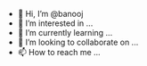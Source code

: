 - 👋 Hi, I’m @banooj
- 👀 I’m interested in ...
- 🌱 I’m currently learning ...
- 💞️ I’m looking to collaborate on ...
- 📫 How to reach me ...

<!---
banooj/banooj is a ✨ special ✨ repository because its `README.md` (this file) appears on your GitHub profile.
You can click the Preview link to take a look at your changes.
--->

